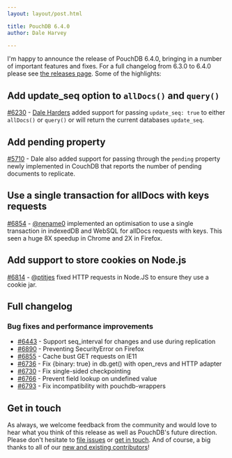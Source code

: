 ```yaml
---
layout: layout/post.html

title: PouchDB 6.4.0
author: Dale Harvey

---
```


I'm happy to announce the release of PouchDB 6.4.0, bringing in a number of important features and fixes. For a full changelog from 6.3.0 to 6.4.0 please see [the releases page](https://github.com/pouchdb/pouchdb/releases). Some of the highlights:

## Add update_seq option to `allDocs()` and `query()`

[#6230](https://github.com/pouchdb/pouchdb/issues/6230) - [Dale Harders](https://github.com/dharders) added support for passing `update_seq: true` to either `allDocs()` or `query()` or will return the current databases `update_seq`.

## Add pending property

[#5710](https://github.com/pouchdb/pouchdb/issues/5710) - Dale also added support for passing through the `pending` property newly implemented in CouchDB that reports the number of pending documents to replicate.

## Use a single transaction for allDocs with keys requests

[#6854](https://github.com/pouchdb/pouchdb/issues/6854) - [@nename0](https://github.com/nename0) implemented an optimisation to use a single transaction in indexedDB and WebSQL for allDocs requests with keys. This seen a huge 8X speedup in Chrome and 2X in Firefox.

## Add support to store cookies on Node.js

[#6814](https://github.com/pouchdb/pouchdb/issues/6814) - [@ptitjes](https://github.com/ptitjes) fixed HTTP requests in Node.JS to ensure they use a cookie jar.

## Full changelog

### Bug fixes and performance improvements

- [#6443](https://github.com/pouchdb/pouchdb/issues/6443) - Support seq_interval for changes and use during replication
- [#6890](https://github.com/pouchdb/pouchdb/issues/6890) - Preventing SecurityError on Firefox
- [#6855](https://github.com/pouchdb/pouchdb/issues/6855) - Cache bust GET requests on IE11
- [#6736](https://github.com/pouchdb/pouchdb/issues/6736) - Fix {binary: true} in db.get() with open_revs and HTTP adapter
- [#6730](https://github.com/pouchdb/pouchdb/issues/6730) - Fix single-sided checkpointing
- [#6766](https://github.com/pouchdb/pouchdb/issues/6766) - Prevent field lookup on undefined value
- [#6793](https://github.com/pouchdb/pouchdb/issues/6793) - Fix incompatibility with pouchdb-wrappers


## Get in touch

As always, we welcome feedback from the community and would love to hear what you think of this release as well as PouchDB's future direction. Please don't hesitate to [file issues](https://github.com/pouchdb/pouchdb/issues) or [get in touch](https://github.com/pouchdb/pouchdb/blob/master/CONTRIBUTING.md#get-in-touch). And of course, a big thanks to all of our [new and existing contributors](https://github.com/pouchdb/pouchdb/graphs/contributors)!
